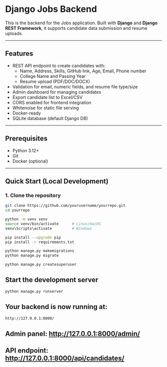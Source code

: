 # Django Jobs Backend

This is the backend for the Jobs application. Built with **Django** and **Django REST Framework**, it supports candidate data submission and resume uploads.  

---

## Features

- REST API endpoint to create candidates with:
  - Name, Address, Skills, GitHub link, Age, Email, Phone number
  - College Name and Passing Year
  - Resume upload (PDF/DOC/DOCX)
- Validation for email, numeric fields, and resume file type/size
- Admin dashboard for managing candidates
- Export candidate list to Excel/CSV
- CORS enabled for frontend integration
- Whitenoise for static file serving
- Docker-ready
- SQLite database (default Django DB)

---

## Prerequisites

- Python 3.12+
- Git
- Docker (optional)

---

## Quick Start (Local Development)

### 1. Clone the repository

```bash
git clone https://github.com/yourusername/yourrepo.git
cd yourrepo
```

```bash
python -m venv venv
source venv/bin/activate      # Linux/macOS
venv\Scripts\activate         # Windows
```

```bash
pip install --upgrade pip
pip install -r requirements.txt
``` 

```bash
python manage.py makemigrations
python manage.py migrate
```

```bash
python manage.py createsuperuser
```

## Start the development server

```bash
python manage.py runserver
```

## Your backend is now running at:

```bash
http://127.0.0.1:8000/
```

## Admin panel: http://127.0.0.1:8000/admin/

## API endpoint: http://127.0.0.1:8000/api/candidates/